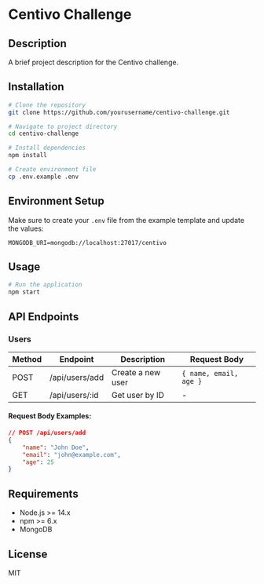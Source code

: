 # Centivo Challenge

## Description

A brief project description for the Centivo challenge.

## Installation

```bash
# Clone the repository
git clone https://github.com/yourusername/centivo-challenge.git

# Navigate to project directory
cd centivo-challenge

# Install dependencies
npm install

# Create environment file
cp .env.example .env
```

## Environment Setup

Make sure to create your `.env` file from the example template and update the values:

```env
MONGODB_URI=mongodb://localhost:27017/centivo
```

## Usage

```bash
# Run the application
npm start
```

## API Endpoints

### Users

| Method | Endpoint       | Description       | Request Body           |
| ------ | -------------- | ----------------- | ---------------------- |
| POST   | /api/users/add | Create a new user | `{ name, email, age }` |
| GET    | /api/users/:id | Get user by ID    | -                      |

#### Request Body Examples:

```json
// POST /api/users/add
{
	"name": "John Doe",
	"email": "john@example.com",
	"age": 25
}
```

## Requirements

- Node.js >= 14.x
- npm >= 6.x
- MongoDB

## License

MIT
